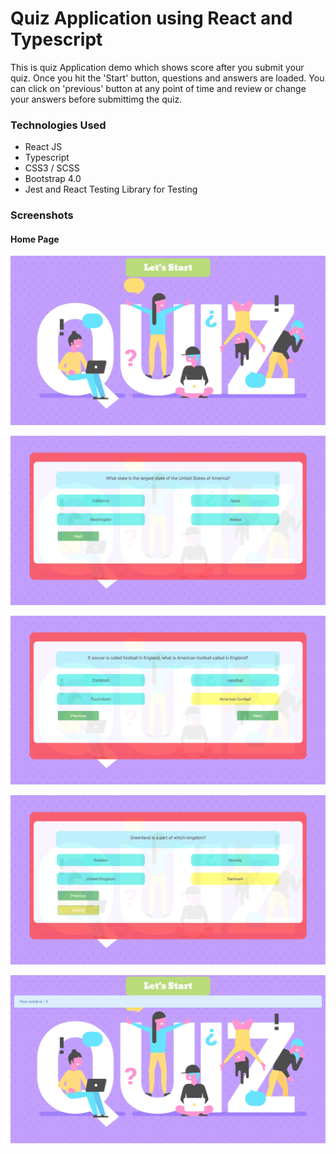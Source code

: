 # Quiz Application using React and Typescript
This is quiz Application demo which shows score after you submit your quiz. Once you hit the 'Start' button, questions and answers are loaded. You can click on 'previous' button at any point of time and review or change your answers before submittimg the quiz. 

### Technologies Used
* React JS
* Typescript
* CSS3 / SCSS
* Bootstrap 4.0
* Jest and React Testing Library for Testing

 ### Screenshots

 #### Home Page

 ![Alt text](https://github.com/supriti23/quiz/blob/main/screenshots/Screenshot%20Home%20Page.jpg "Home Page")

 ![Alt text](https://github.com/supriti23/quiz/blob/main/screenshots/Screenshot%202021-03-03%20at%2012.26.34%20AM.png "Question Demo")

 ![Alt text](https://github.com/supriti23/quiz/blob/main/screenshots/Screenshot%202021-03-03%20at%2012.27.31%20AM.png "Selected Answer")

 ![Alt text](https://github.com/supriti23/quiz/blob/main/screenshots/Screenshot%202021-03-03%20at%2012.27.58%20AM.png "On the last question Submit button appears")

 ![Alt text](https://github.com/supriti23/quiz/blob/main/screenshots/Screenshot%202021-03-03%20at%2012.28.19%20AM.png "Score appears and you can again start the quiz")

  

 
